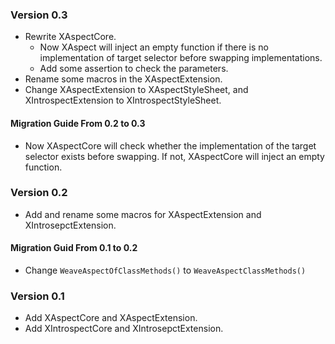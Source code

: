 





### Version 0.3

* Rewrite XAspectCore. 
	* Now XAspect will inject an empty function if there is no implementation of target selector before swapping implementations. 
	* Add some assertion to check the parameters.
* Rename some macros in the XAspectExtension.
* Change XAspectExtension to XAspectStyleSheet, and XIntrospectExtension to XIntrospectStyleSheet. 

#### Migration Guide From 0.2 to 0.3

* Now XAspectCore will check whether the implementation of the target selector exists before swapping. If not, XAspectCore will inject an empty function.

### Version 0.2 

* Add and rename some macros for XAspectExtension and XIntrosepctExtension.

#### Migration Guid From 0.1 to 0.2

* Change `WeaveAspectOfClassMethods()` to `WeaveAspectClassMethods()`

### Version 0.1

* Add XAspectCore and XAspectExtension.
* Add XIntrospectCore and XIntrosepctExtension.